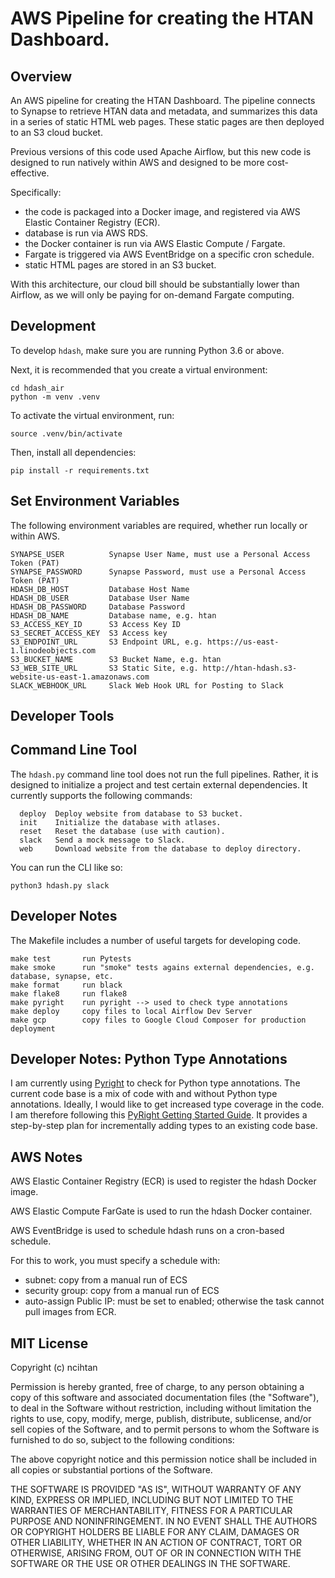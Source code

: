 # AWS Pipeline for creating the HTAN Dashboard.

## Overview

An AWS pipeline for creating the HTAN Dashboard.  The pipeline connects to Synapse to retrieve HTAN data and metadata, and summarizes this data in a series of static HTML web pages.  These static pages are then deployed to an S3 cloud bucket.

Previous versions of this code used Apache Airflow, but this new code is designed to run natively within AWS and designed to be more cost-effective.

Specifically:

* the code is packaged into a Docker image, and registered via AWS Elastic Container Registry (ECR).
* database is run via AWS RDS.
* the Docker container is run via AWS Elastic Compute / Fargate.
* Fargate is triggered via AWS EventBridge on a specific cron schedule.
* static HTML pages are stored in an S3 bucket.

With this architecture, our cloud bill should be substantially lower than Airflow, as we will only be paying for on-demand Fargate computing.

## Development

To develop ```hdash```, make sure you are running Python 3.6 or above.

Next, it is recommended that you create a virtual environment:

```
cd hdash_air
python -m venv .venv
```

To activate the virtual environment, run:

```
source .venv/bin/activate
```

Then, install all dependencies:

```
pip install -r requirements.txt
```

## Set Environment Variables

The following environment variables are required, whether run locally or within AWS.

```
SYNAPSE_USER          Synapse User Name, must use a Personal Access Token (PAT)
SYNAPSE_PASSWORD      Synapse Password, must use a Personal Access Token (PAT)
HDASH_DB_HOST         Database Host Name 
HDASH_DB_USER         Database User Name
HDASH_DB_PASSWORD     Database Password
HDASH_DB_NAME         Database name, e.g. htan
S3_ACCESS_KEY_ID      S3 Access Key ID
S3_SECRET_ACCESS_KEY  S3 Access key
S3_ENDPOINT_URL       S3 Endpoint URL, e.g. https://us-east-1.linodeobjects.com
S3_BUCKET_NAME        S3 Bucket Name, e.g. htan
S3_WEB_SITE_URL       S3 Static Site, e.g. http://htan-hdash.s3-website-us-east-1.amazonaws.com
SLACK_WEBHOOK_URL     Slack Web Hook URL for Posting to Slack
```

## Developer Tools



## Command Line Tool

The ```hdash.py``` command line tool does not run the full pipelines.  Rather, it
is designed to initialize a project and test certain external dependencies.
It currently supports the following commands:

```
  deploy  Deploy website from database to S3 bucket.
  init    Initialize the database with atlases.
  reset   Reset the database (use with caution).
  slack   Send a mock message to Slack.
  web     Download website from the database to deploy directory.
```

You can run the CLI like so:

```commandline
python3 hdash.py slack
```

## Developer Notes

The Makefile includes a number of useful targets for developing code.

```
make test       run Pytests
make smoke      run "smoke" tests agains external dependencies, e.g. database, synapse, etc.
make format     run black
make flake8     run flake8
make pyright    run pyright --> used to check type annotations
make deploy     copy files to local Airflow Dev Server
make gcp        copy files to Google Cloud Composer for production deployment
```

## Developer Notes:  Python Type Annotations

I am currently using [Pyright](https://github.com/microsoft/pyright) to check for Python type annotations.  The current code base is a mix of code with and without Python type annotations. Ideally, I would like to get increased type coverage in the code.  I am therefore following this [PyRight Getting Started Guide](https://microsoft.github.io/pyright/#/getting-started?id=_4-strict-typing).  It provides a step-by-step plan for incrementally adding types to an existing code base.

## AWS Notes

AWS Elastic Container Registry (ECR) is used to register the hdash Docker image.

AWS Elastic Compute FarGate is used to run the hdash Docker container.

AWS EventBridge is used to schedule hdash runs on a cron-based schedule.

For this to work, you must specify a schedule with:

* subnet:  copy from a manual run of ECS
* security group:  copy from a manual run of ECS
* auto-assign Public IP:  must be set to enabled;  otherwise the task cannot pull images from ECR.

## MIT License

Copyright (c) ncihtan

Permission is hereby granted, free of charge, to any person obtaining a copy
of this software and associated documentation files (the "Software"), to deal
in the Software without restriction, including without limitation the rights
to use, copy, modify, merge, publish, distribute, sublicense, and/or sell
copies of the Software, and to permit persons to whom the Software is
furnished to do so, subject to the following conditions:

The above copyright notice and this permission notice shall be included in all
copies or substantial portions of the Software.

THE SOFTWARE IS PROVIDED "AS IS", WITHOUT WARRANTY OF ANY KIND, EXPRESS OR
IMPLIED, INCLUDING BUT NOT LIMITED TO THE WARRANTIES OF MERCHANTABILITY,
FITNESS FOR A PARTICULAR PURPOSE AND NONINFRINGEMENT. IN NO EVENT SHALL THE
AUTHORS OR COPYRIGHT HOLDERS BE LIABLE FOR ANY CLAIM, DAMAGES OR OTHER
LIABILITY, WHETHER IN AN ACTION OF CONTRACT, TORT OR OTHERWISE, ARISING FROM,
OUT OF OR IN CONNECTION WITH THE SOFTWARE OR THE USE OR OTHER DEALINGS IN THE
SOFTWARE.
